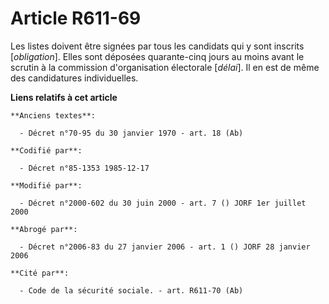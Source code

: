 # Article R611-69

Les listes doivent être signées par tous les candidats qui y sont inscrits [*obligation*]. Elles sont déposées quarante-cinq
jours au moins avant le scrutin à la commission d'organisation électorale [*délai*]. Il en est de même des candidatures
individuelles.

**Liens relatifs à cet article**

	**Anciens textes**:

	  - Décret n°70-95 du 30 janvier 1970 - art. 18 (Ab)

	**Codifié par**:

	  - Décret n°85-1353 1985-12-17

	**Modifié par**:

	  - Décret n°2000-602 du 30 juin 2000 - art. 7 () JORF 1er juillet 2000

	**Abrogé par**:

	  - Décret n°2006-83 du 27 janvier 2006 - art. 1 () JORF 28 janvier 2006

	**Cité par**:

	  - Code de la sécurité sociale. - art. R611-70 (Ab)
